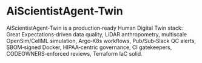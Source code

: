 # AiScientistAgent-Twin
AiScientistAgent‑Twin is a production‑ready Human Digital Twin stack: Great Expectations‑driven data quality, LiDAR anthropometry, multiscale OpenSim/CellML simulation, Argo‑K8s workflows, Pub/Sub‑Slack QC alerts, SBOM‑signed Docker, HIPAA‑centric governance, CI gatekeepers, CODEOWNERS‑enforced reviews, Terraform IaC solid.
